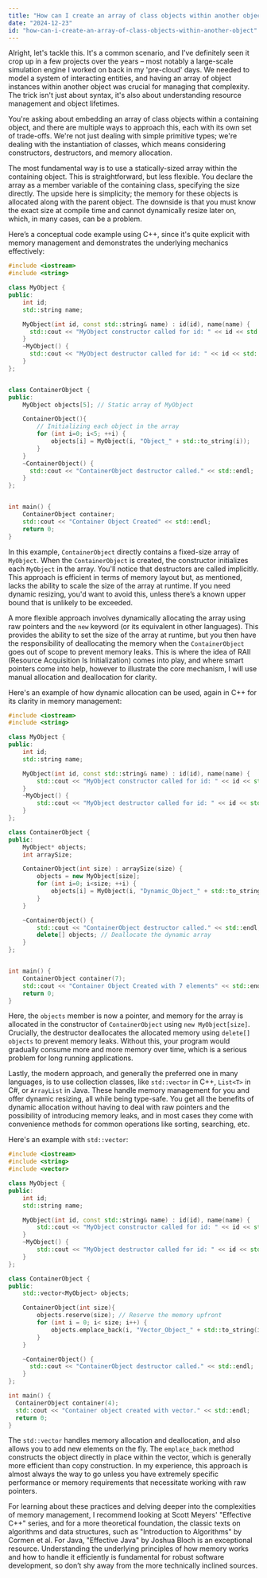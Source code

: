 ```yaml
---
title: "How can I create an array of class objects within another object?"
date: "2024-12-23"
id: "how-can-i-create-an-array-of-class-objects-within-another-object"
---
```


Alright, let's tackle this. It's a common scenario, and I’ve definitely seen it crop up in a few projects over the years – most notably a large-scale simulation engine I worked on back in my 'pre-cloud' days. We needed to model a system of interacting entities, and having an array of object instances within another object was crucial for managing that complexity. The trick isn't just about syntax, it's also about understanding resource management and object lifetimes.

You're asking about embedding an array of class objects within a containing object, and there are multiple ways to approach this, each with its own set of trade-offs. We're not just dealing with simple primitive types; we're dealing with the instantiation of classes, which means considering constructors, destructors, and memory allocation.

The most fundamental way is to use a statically-sized array within the containing object. This is straightforward, but less flexible. You declare the array as a member variable of the containing class, specifying the size directly. The upside here is simplicity; the memory for these objects is allocated along with the parent object. The downside is that you must know the exact size at compile time and cannot dynamically resize later on, which, in many cases, can be a problem.

Here’s a conceptual code example using C++, since it's quite explicit with memory management and demonstrates the underlying mechanics effectively:

```cpp
#include <iostream>
#include <string>

class MyObject {
public:
    int id;
    std::string name;

    MyObject(int id, const std::string& name) : id(id), name(name) {
      std::cout << "MyObject constructor called for id: " << id << std::endl;
    }
    ~MyObject() {
      std::cout << "MyObject destructor called for id: " << id << std::endl;
    }
};


class ContainerObject {
public:
    MyObject objects[5]; // Static array of MyObject

    ContainerObject(){
        // Initializing each object in the array
        for (int i=0; i<5; ++i) {
            objects[i] = MyObject(i, "Object_" + std::to_string(i));
        }
    }
    ~ContainerObject() {
      std::cout << "ContainerObject destructor called." << std::endl;
    }
};


int main() {
    ContainerObject container;
    std::cout << "Container Object Created" << std::endl;
    return 0;
}
```

In this example, `ContainerObject` directly contains a fixed-size array of `MyObject`. When the `ContainerObject` is created, the constructor initializes each `MyObject` in the array. You'll notice that destructors are called implicitly. This approach is efficient in terms of memory layout but, as mentioned, lacks the ability to scale the size of the array at runtime. If you need dynamic resizing, you'd want to avoid this, unless there’s a known upper bound that is unlikely to be exceeded.

A more flexible approach involves dynamically allocating the array using raw pointers and the `new` keyword (or its equivalent in other languages). This provides the ability to set the size of the array at runtime, but you then have the responsibility of deallocating the memory when the `ContainerObject` goes out of scope to prevent memory leaks. This is where the idea of RAII (Resource Acquisition Is Initialization) comes into play, and where smart pointers come into help, however to illustrate the core mechanism, I will use manual allocation and deallocation for clarity.

Here's an example of how dynamic allocation can be used, again in C++ for its clarity in memory management:

```cpp
#include <iostream>
#include <string>

class MyObject {
public:
    int id;
    std::string name;

    MyObject(int id, const std::string& name) : id(id), name(name) {
        std::cout << "MyObject constructor called for id: " << id << std::endl;
    }
    ~MyObject() {
        std::cout << "MyObject destructor called for id: " << id << std::endl;
    }
};

class ContainerObject {
public:
    MyObject* objects;
    int arraySize;

    ContainerObject(int size) : arraySize(size) {
        objects = new MyObject[size];
        for (int i=0; i<size; ++i) {
            objects[i] = MyObject(i, "Dynamic_Object_" + std::to_string(i));
        }
    }

    ~ContainerObject() {
        std::cout << "ContainerObject destructor called." << std::endl;
        delete[] objects; // Deallocate the dynamic array
    }
};


int main() {
    ContainerObject container(7);
    std::cout << "Container Object Created with 7 elements" << std::endl;
    return 0;
}
```

Here, the `objects` member is now a pointer, and memory for the array is allocated in the constructor of `ContainerObject` using `new MyObject[size]`. Crucially, the destructor deallocates the allocated memory using `delete[] objects` to prevent memory leaks. Without this, your program would gradually consume more and more memory over time, which is a serious problem for long running applications.

Lastly, the modern approach, and generally the preferred one in many languages, is to use collection classes, like `std::vector` in C++, `List<T>` in C#, or `ArrayList` in Java. These handle memory management for you and offer dynamic resizing, all while being type-safe. You get all the benefits of dynamic allocation without having to deal with raw pointers and the possibility of introducing memory leaks, and in most cases they come with convenience methods for common operations like sorting, searching, etc.

Here's an example with `std::vector`:

```cpp
#include <iostream>
#include <string>
#include <vector>

class MyObject {
public:
    int id;
    std::string name;

    MyObject(int id, const std::string& name) : id(id), name(name) {
        std::cout << "MyObject constructor called for id: " << id << std::endl;
    }
    ~MyObject() {
        std::cout << "MyObject destructor called for id: " << id << std::endl;
    }
};

class ContainerObject {
public:
    std::vector<MyObject> objects;

    ContainerObject(int size){
        objects.reserve(size); // Reserve the memory upfront
        for (int i = 0; i< size; i++) {
            objects.emplace_back(i, "Vector_Object_" + std::to_string(i));
        }
    }

    ~ContainerObject() {
      std::cout << "ContainerObject destructor called." << std::endl;
    }
};

int main() {
  ContainerObject container(4);
  std::cout << "Container object created with vector." << std::endl;
  return 0;
}
```

The `std::vector` handles memory allocation and deallocation, and also allows you to add new elements on the fly. The `emplace_back` method constructs the object directly in place within the vector, which is generally more efficient than copy construction. In my experience, this approach is almost always the way to go unless you have extremely specific performance or memory requirements that necessitate working with raw pointers.

For learning about these practices and delving deeper into the complexities of memory management, I recommend looking at Scott Meyers' "Effective C++" series, and for a more theoretical foundation, the classic texts on algorithms and data structures, such as "Introduction to Algorithms" by Cormen et al. For Java, "Effective Java" by Joshua Bloch is an exceptional resource. Understanding the underlying principles of how memory works and how to handle it efficiently is fundamental for robust software development, so don’t shy away from the more technically inclined sources.
